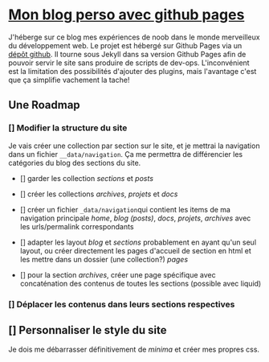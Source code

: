 # [Mon blog perso avec github pages](https://dadatoa.github.io)

J'héberge sur ce blog mes expériences de noob dans le monde merveilleux du développement web. Le projet est hébergé sur Github Pages via un [dépôt github](https://github.com/dadatoa/dadatoa.github.io). Il tourne sous Jekyll dans sa version Github Pages afin de pouvoir servir le site sans produire de scripts de dev-ops. L'inconvénient est la limitation des possibilités d'ajouter des plugins, mais l'avantage c'est que ça simplifie vachement la tache!

## Une Roadmap

### [] Modifier la structure du site

Je vais créer une collection par section sur le site, et je mettrai la navigation dans un fichier `__data/navigation`. Ça me permettra de différencier les catégories du blog des sections du site.

- [] garder les collection *sections* et *posts*

- [] créer les collections *archives*, *projets* et *docs*

- [] créer un fichier `_data/navigation`qui contient les items de ma navigation principale *home*, *blog (posts)*, *docs*, *projets*, *archives* avec les urls/permalink correspondants

- [] adapter les layout *blog* et *sections* probablement en ayant qu'un seul layout, ou créer directement les pages d'accueil de section en html et les mettre dans un dossier (une collection?) *pages*

- [] pour la section *archives*, créer une page spécifique avec concaténation des contenus de toutes les sections (possible avec liquid)

### [] Déplacer les contenus dans leurs sections respectives

## [] Personnaliser le style du site

Je dois me débarrasser définitivement de *minima* et créer mes propres css.


















